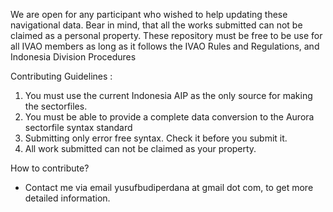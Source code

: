We are open for any participant who wished to help updating these navigational data. Bear in mind, that all the works submitted can not be claimed as a personal property. These repository must be free to be use for all IVAO members as long as it follows the IVAO Rules and Regulations, and Indonesia Division Procedures


Contributing Guidelines :

1. You must use the current Indonesia AIP as the only source for making the sectorfiles.
2. You must be able to provide a complete data conversion to the Aurora sectorfile syntax standard
3. Submitting only error free syntax. Check it before you submit it.
4. All work submitted can not be claimed as your property.


How to contribute?
- Contact me via email yusufbudiperdana at gmail dot com, to get more detailed information.


